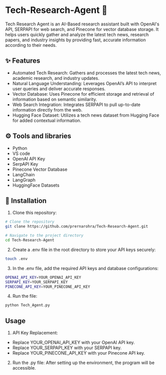 # Tech-Research-Agent 🤖

Tech Research Agent is an AI-Based research assistant built with OpenAI's API, SERPAPI for web search, and Pinecone for vector database storage. It helps users quickly gather and analyze the latest tech news, research papers, and industry insights by providing fast, accurate information according to their needs.

## ✨ Features

- Automated Tech Research: Gathers and processes the latest tech news, academic research, and industry updates.
- Natural Language Understanding: Leverages OpenAI’s API to interpret user queries and deliver accurate responses.
- Vector Database: Uses Pinecone for efficient storage and retrieval of information based on semantic similarity.
- Web Search Integration: Integrates SERPAPI to pull up-to-date information directly from the web.
- Hugging Face Dataset: Utilizes a tech news dataset from Hugging Face for added contextual information.

## ⚙️ Tools and libraries

- Python
- VS code
- OpenAI API Key
- SerpAPI Key
- Pinecone Vector Database
- LangChain
- LangGraph
- HuggingFace Datasets

## 🔧 Installation

1. Clone this repository:

```bash
# Clone the repository
git clone https://github.com/prernarohra/Tech-Research-Agent.git

# Navigate to the project directory
cd Tech-Research-Agent
```

2. Create a .env file in the root directory to store your API keys securely:

```bash
touch .env
```

3. In the .env file, add the required API keys and database configurations:

```bash
OPENAI_API_KEY=YOUR_OPENAI_API_KEY
SERPAPI_KEY=YOUR_SERPAPI_KEY
PINECONE_API_KEY=YOUR_PINECONE_API_KEY
```

4. Run the file:

```bash
python Tech_Agent.py
```

## Usage

1. API Key Replacement:
- Replace YOUR_OPENAI_API_KEY with your OpenAI API key.
- Replace YOUR_SERPAPI_KEY with your SERPAPI key.
- Replace YOUR_PINECONE_API_KEY with your Pinecone API key.
  
2. Run the .py file: After setting up the environment, the program will be accessible.
